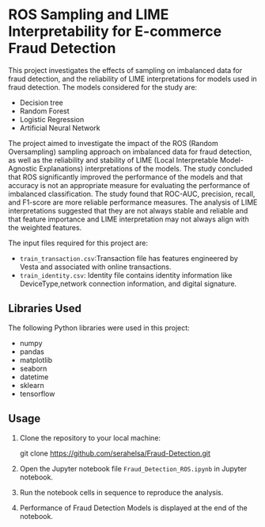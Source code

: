 
# ROS Sampling and LIME Interpretability for E-commerce Fraud Detection

This project investigates the effects of sampling on imbalanced data for fraud detection, and the reliability of LIME interpretations for models used in fraud detection.
The models considered for the study are:

- Decision tree
- Random Forest
- Logistic Regression
- Artificial Neural Network

The project aimed to investigate the impact of the ROS (Random Oversampling) sampling approach on imbalanced data for fraud detection, as well as the reliability and stability of LIME (Local Interpretable Model-Agnostic Explanations) interpretations of the models. The study concluded that ROS significantly improved the performance of the models and that accuracy is not an appropriate measure for evaluating the performance of imbalanced classification. The study found that ROC-AUC, precision, recall, and F1-score are more reliable performance measures. The analysis of LIME interpretations suggested that they are not always stable and reliable and that feature importance and LIME interpretation may not always align with the weighted features.

The input files required for this project are:

- `train_transaction.csv`:Transaction file has features engineered by Vesta and associated with online transactions.
- `train_identity.csv`: Identity file contains identity information like DeviceType,network connection information, and digital signature.


## Libraries Used

The following Python libraries were used in this project:

- numpy
- pandas
- matplotlib
- seaborn
- datetime
- sklearn
- tensorflow

## Usage

1. Clone the repository to your local machine:

   git clone https://github.com/serahelsa/Fraud-Detection.git

2. Open the Jupyter notebook file `Fraud_Detection_ROS.ipynb` in Jupyter notebook.

3. Run the notebook cells in sequence to reproduce the analysis.

4. Performance of Fraud Detection Models is displayed at the end of the notebook.


